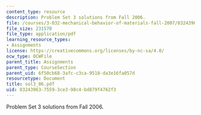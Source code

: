 ```yaml
---
content_type: resource
description: Problem Set 3 solutions from Fall 2006.
file: /courses/3-032-mechanical-behavior-of-materials-fall-2007/0324396375593ce398c4bd879f4762f3_sol3_06.pdf
file_size: 231570
file_type: application/pdf
learning_resource_types:
- Assignments
license: https://creativecommons.org/licenses/by-nc-sa/4.0/
ocw_type: OCWFile
parent_title: Assignments
parent_type: CourseSection
parent_uid: 6f50cb68-3afc-c3ca-9510-da3e16fa057d
resourcetype: Document
title: sol3_06.pdf
uid: 03243963-7559-3ce3-98c4-bd879f4762f3
---
```

Problem Set 3 solutions from Fall 2006.
